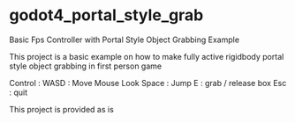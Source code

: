 # godot4_portal_style_grab
Basic Fps Controller with Portal Style Object Grabbing Example

This project is a basic example on how to make fully active rigidbody portal style object grabbing in first person game

Control : 
WASD : Move
Mouse Look
Space : Jump
E : grab / release box
Esc : quit

This project is provided as is
